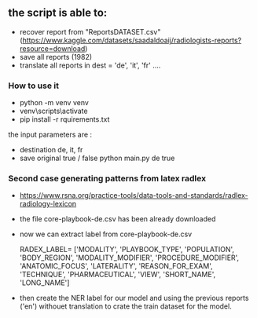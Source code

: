 ## the script is able to:
- recover report from "ReportsDATASET.csv" (https://www.kaggle.com/datasets/saadaldoaij/radiologists-reports?resource=download)
- save all reports (1982)
- translate all reports in  dest =  'de', 'it', 'fr' ....

### How to use it

- python -m venv venv
- venv\scripts\activate
- pip install -r rquirements.txt

the input parameters are :
- destination  de, it, fr
- save original true / false
python main.py de true



### Second case generating patterns from latex radlex
- https://www.rsna.org/practice-tools/data-tools-and-standards/radlex-radiology-lexicon

- the file  core-playbook-de.csv has been already downloaded

- now we can extract label from core-playbook-de.csv

    RADEX_LABEL=  ['MODALITY', 'PLAYBOOK_TYPE', 'POPULATION', 'BODY_REGION', 
                'MODALITY_MODIFIER', 'PROCEDURE_MODIFIER', 'ANATOMIC_FOCUS',
                'LATERALITY', 'REASON_FOR_EXAM', 'TECHNIQUE', 'PHARMACEUTICAL', 'VIEW',
                'SHORT_NAME', 'LONG_NAME']

- then create the NER label for our model and using the previous reports ('en') withouet translation to crate the train dataset for the model.